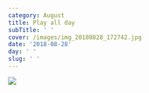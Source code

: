 ```yaml
---
category: August
title: Play all day
subTitle: ' '
cover: /images/img_20180828_172742.jpg
date: '2018-08-28'
day: ' '
slug: ' '
---
```

![](/images/img_20180828_172742.jpg)
